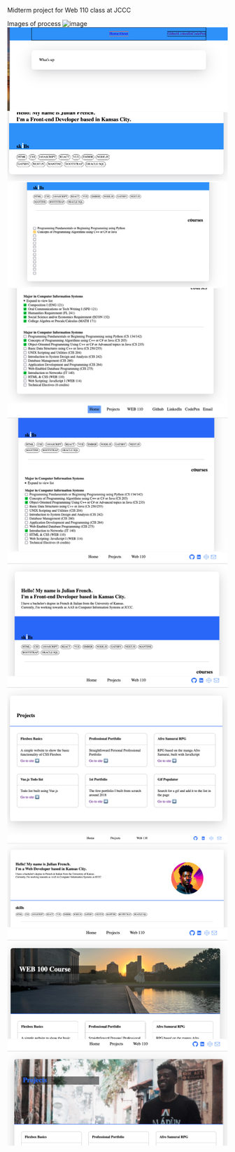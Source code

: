 Midterm project for Web 110 class at JCCC

Images of process
![image](https://github.com/Jufrench/jccc_web110_midterm/assets/29068597/a9188247-e42e-423a-8c11-ad41b59bd710)
![alt text](image.png)
![alt text](image-1.png)
![alt text](image-2.png)
![alt text](image-3.png)
![alt text](image-4.png)
![alt text](image-5.png)
![alt text](image-6.png)
![alt text](image-7.png)
![alt text](image-8.png)
![alt text](image-9.png)